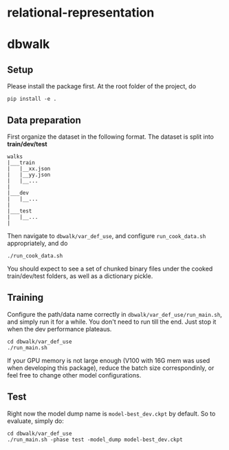 # relational-representation


# dbwalk


## Setup

Please install the package first. At the root folder of the project, do 

    pip install -e .
    
## Data preparation

First organize the dataset in the following format. The dataset is split into **train/dev/test**

```
walks
|___train
|   |__xx.json
|   |__yy.json
|   |__...
|
|___dev
|   |__...
|
|___test
|   |__...
|
```

Then navigate to `dbwalk/var_def_use`, and configure `run_cook_data.sh` appropriately, and do

    ./run_cook_data.sh
    
You should expect to see a set of chunked binary files under the cooked train/dev/test folders, as well as a dictionary pickle. 


## Training

Configure the path/data name correctly in `dbwalk/var_def_use/run_main.sh`, and simply run it for a while. 
You don't need to run till the end. Just stop it when the dev performance plateaus. 

```
cd dbwalk/var_def_use
./run_main.sh
```

If your GPU memory is not large enough (V100 with 16G mem was used when developing this package), reduce the batch size correspondinly, or feel free to change other model configurations.

## Test

Right now the model dump name is `model-best_dev.ckpt` by default. So to evaluate, simply do:

```
cd dbwalk/var_def_use
./run_main.sh -phase test -model_dump model-best_dev.ckpt
```
